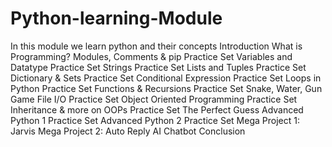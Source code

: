 # Python-learning-Module
In this module we learn python and their concepts 
Introduction
 What is Programming?
Modules, Comments & pip
 Practice Set
 Variables and Datatype
 Practice Set
 Strings
 Practice Set
 Lists and Tuples
 Practice Set
 Dictionary & Sets
 Practice Set
 Conditional Expression
 Practice Set
 Loops in Python
 Practice Set
 Functions & Recursions
 Practice Set
 Snake, Water, Gun Game
 File I/O
 Practice Set
 Object Oriented Programming
 Practice Set
 Inheritance & more on OOPs
 Practice Set
 The Perfect Guess
 Advanced Python 1
 Practice Set
 Advanced Python 2
 Practice Set
 Mega Project 1: Jarvis
 Mega Project 2: Auto Reply AI Chatbot
 Conclusion
